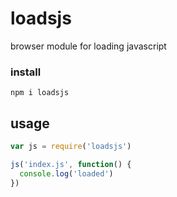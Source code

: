 # loadsjs

browser module for loading javascript

### install

    npm i loadsjs

## usage

```javascript
var js = require('loadsjs')

js('index.js', function() {
  console.log('loaded')
})
```
